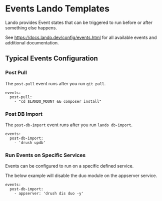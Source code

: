 # Events Lando Templates
Lando provides Event states that can be triggered to run before or after something else happens.

See https://docs.lando.dev/config/events.html for all available events and additional documentation.


## Typical Events Configuration

### Post Pull
The `post-pull` event runs after you run `git pull`.

```
events:
  post-pull:
    - "cd $LANDO_MOUNT && composer install"
```

### Post DB Import
The `post-db-import` event runs after you run `lando db-import`.

```
events:
  post-db-import:
    - 'drush updb'
```


### Run Events on Specific Services
Events can be configured to run on a specific defined service.

The below example will disable the duo module on the appserver service.

```
events:
  post-db-import:
    - appserver: 'drush dis duo -y'
```
